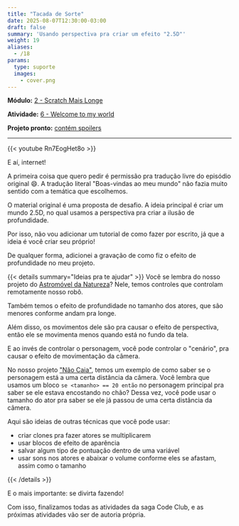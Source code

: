 ```yaml
---
title: "Tacada de Sorte"
date: 2025-08-07T12:30:00-03:00
draft: false
summary: 'Usando perspectiva pra criar um efeito "2.5D"'
weight: 19
aliases:
  - /18
params:
  type: suporte
  images:
    - cover.png
---
```


**Módulo:** [2 - Scratch Mais Longe](https://projects.raspberrypi.org/en/pathways/further-scratch)

**Atividade:** [6 - Welcome to my world](https://projects.raspberrypi.org/pt-BR/projects/welcome-to-my-world)

**Projeto pronto:** [contém spoilers](https://scratch.mit.edu/projects/1204939142/)

---

{{< youtube Rn7EogHet8o >}}

E aí, internet!

A primeira coisa que quero pedir é permissão pra tradução livre do episódio original 😄. A tradução literal "Boas-vindas ao meu mundo" não fazia muito sentido com a temática que escolhemos.

O material original é uma proposta de desafio. A ideia principal é criar um mundo 2.5D, no qual usamos a perspectiva pra criar a ilusão de profundidade.

Por isso, não vou adicionar um tutorial de como fazer por escrito, já que a ideia é você criar seu próprio!

De qualquer forma, adicionei a gravação de como fiz o efeito de profundidade no meu projeto.

{{< details summary="Ideias pra te ajudar" >}}
Você se lembra do nosso projeto do [Astromóvel da Natureza](/atividades/astromovel-da-natureza/)? Nele, temos controles que controlam remotamente nosso robô.

Também temos o efeito de profundidade no tamanho dos atores, que são menores conforme andam pra longe.

Além disso, os movimentos dele são pra causar o efeito de perspectiva, então ele se movimenta menos quando está no fundo da tela.

E ao invés de controlar o personagem, você pode controlar o "cenário", pra causar o efeito de movimentação da câmera.

No nosso projeto ["Não Caia"](/atividades/nao-caia/), temos um exemplo de como saber se o personagem está a uma certa distância da câmera. Você lembra que usamos um bloco `se <tamanho> == 20 então` no personagem principal pra saber se ele estava encostando no chão? Dessa vez, você pode usar o tamanho do ator pra saber se ele já passou de uma certa distância da câmera.

Aqui são ideias de outras técnicas que você pode usar:

- criar clones pra fazer atores se multiplicarem
- usar blocos de efeito de aparência
- salvar algum tipo de pontuação dentro de uma variável
- usar sons nos atores e abaixar o volume conforme eles se afastam, assim como o tamanho

{{< /details >}}

E o mais importante: se divirta fazendo!

Com isso, finalizamos todas as atividades da saga Code Club, e as próximas atividades vão ser de autoria própria.
